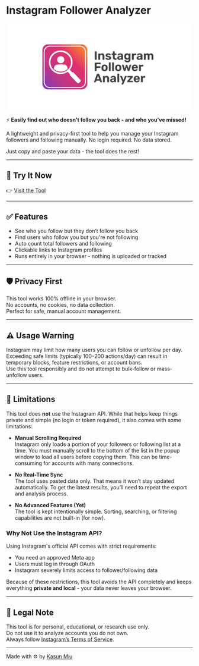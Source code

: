 # Instagram Follower Analyzer

<img src="og-image.jpg">

⚡ **Easily find out who doesn’t follow you back - and who you’ve missed!**

A lightweight and privacy-first tool to help you manage your Instagram followers and following manually. No login required. No data stored.

Just copy and paste your data - the tool does the rest!

---

## 🔗 Try It Now

👉 [Visit the Tool](https://themiu.github.io/Instagram-Follower-Analyzer/)

---

## ✅ Features

- See who you follow but they don’t follow you back
- Find users who follow you but you're not following
- Auto count total followers and following
- Clickable links to Instagram profiles
- Runs entirely in your browser - nothing is uploaded or tracked

---

## 🛡️ Privacy First

This tool works 100% offline in your browser.  
No accounts, no cookies, no data collection.  
Perfect for safe, manual account management.

---

## ⚠️ Usage Warning

Instagram may limit how many users you can follow or unfollow per day.  
Exceeding safe limits (typically 100–200 actions/day) can result in temporary blocks, feature restrictions, or account bans.  
Use this tool responsibly and do not attempt to bulk-follow or mass-unfollow users.

---
## 🚧 Limitations

This tool does **not** use the Instagram API. While that helps keep things private and simple (no login or token required), it also comes with some limitations:

- **Manual Scrolling Required**  
  Instagram only loads a portion of your followers or following list at a time. You must manually scroll to the bottom of the list in the popup window to load all users before copying them. This can be time-consuming for accounts with many connections.

- **No Real-Time Sync**  
  The tool uses pasted data only. That means it won’t stay updated automatically. To get the latest results, you’ll need to repeat the export and analysis process.

- **No Advanced Features (Yet)**  
  The tool is kept intentionally simple. Sorting, searching, or filtering capabilities are not built-in (for now).



### Why Not Use the Instagram API?

Using Instagram's official API comes with strict requirements:

- You need an approved Meta app
- Users must log in through OAuth
- Instagram severely limits access to follower/following data

Because of these restrictions, this tool avoids the API completely and keeps everything **private and local** - your data never leaves your browser.

---

## 📜 Legal Note

This tool is for personal, educational, or research use only.  
Do not use it to analyze accounts you do not own.  
Always follow [Instagram’s Terms of Service](https://help.instagram.com/581066165581870).

---

Made with ⚙️ by [Kasun Miu](https://github.com/TheMIU)

